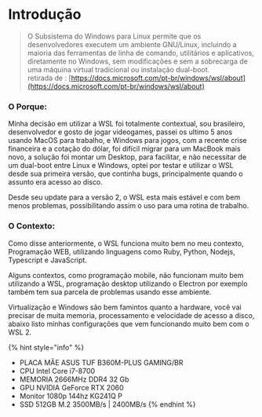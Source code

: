 # Introdução

> O Subsistema do Windows para Linux permite que os desenvolvedores executem um ambiente GNU/Linux, incluindo a maioria das ferramentas de linha de comando, utilitários e aplicativos, diretamente no Windows, sem modificações e sem a sobrecarga de uma máquina virtual tradicional ou instalação dual-boot.   
> retirada de : [https://docs.microsoft.com/pt-br/windows/wsl/about](https://docs.microsoft.com/pt-br/windows/wsl/about)

### O Porque:

Minha decisão em utilizar a WSL foi totalmente contextual, sou brasileiro, desenvolvedor e gosto de jogar videogames, passei os ultimo 5 anos usando MacOS para trabalho, e Windows para jogos,  com a recente crise financeira e a cotação do dólar, foi difícil migrar para um MacBook mais novo, a solução foi montar um Desktop, para facilitar, e não necessitar de um dual-boot entre Linux e Windows, optei por testar e utilizar o WSL desde sua primeira versão, que continha bugs, principalmente quando o assunto era acesso ao disco. 

Desde seu update para a versão 2, o WSL esta mais estável e com bem menos problemas, possibilitando assim o uso para uma rotina de trabalho.

### O Contexto:

Como disse anteriormente, o WSL funciona muito bem no meu contexto, Programação WEB, utilizando linguagens como Ruby, Python, Nodejs, Typescript e JavaScript. 

Alguns contextos, como programação mobile, não funcionam muito bem utilizando a WSL, programação desktop utilizando o Electron por exemplo também tem sua parcela de problemas usando esse ambiente.  
  
Virtualização e Windows são bem famintos quanto a hardware, você vai precisar de muita memoria, processamento e velocidade de acesso a disco, abaixo listo minhas configurações que vem funcionando muito bem com o WSL 2.  

{% hint style="info" %}
* PLACA MÃE ASUS TUF B360M-PLUS GAMING/BR
* CPU Intel Core i7-8700
* MEMORIA 2666MHz DDR4 32 Gb⠀
* GPU NVIDIA GeForce RTX 2060
* Monitor 1080p 144hz KG241Q P
* SSD 512GB M.2 3500MB/s \| 2400MB/s
{% endhint %}



